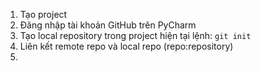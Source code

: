 1. Tạo project
2. Đăng nhập tài khoản GitHub trên PyCharm
3. Tạo local repository trong project hiện tại
lệnh: `git init`
4. Liên kết remote repo và local repo (repo:repository)
5. 